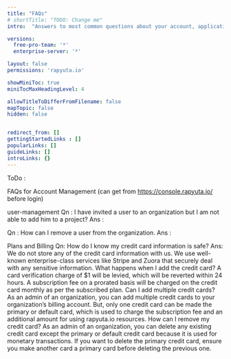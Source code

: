 ```yaml
---
title: "FAQs"
# shortTitle: "TODO: Change me"
intro:  "Answers to most common questions about your account, applications and the platform"

versions:
  free-pro-team: '*'
  enterprise-server: '*'

layout: false
permissions: 'rapyuta.io'

showMiniToc: true
miniTocMaxHeadingLevel: 4

allowTitleToDifferFromFilename: false
mapTopic: false
hidden: false


redirect_from: []
gettingStartedLinks : []
popularLinks: []
guideLinks: []
introLinks: {}
---
```


ToDo :

FAQs for Account Management (can get from https://console.rapyuta.io/ before login)

user-management
Qn : I have invited a user to an organization but I am not able to add him to a project?
Ans : 

Qn : How can I remove a user from the organization.
Ans : 

Plans and Billing
Qn: How do I know my credit card information is safe?
Ans: We do not store any of the credit card information with us. We use well-known enterprise-class services like Stripe and Zuora that securely deal with any sensitive information.
What happens when I add the credit card?
A card verification charge of $1 will be levied, which will be reverted within 24 hours. A subscription fee on a prorated basis will be charged on the credit card monthly as per the subscribed plan.
Can I add multiple credit cards?
As an admin of an organization, you can add multiple credit cards to your organization’s billing account. But, only one credit card can be made the primary or default card, which is used to charge the subscription fee and an additional amount for using rapyuta.io resources.
How can I remove my credit card?
As an admin of an organization, you can delete any existing credit card except the primary or default credit card because it is used for monetary transactions. If you want to delete the primary credit card, ensure you make another card a primary card before deleting the previous one.